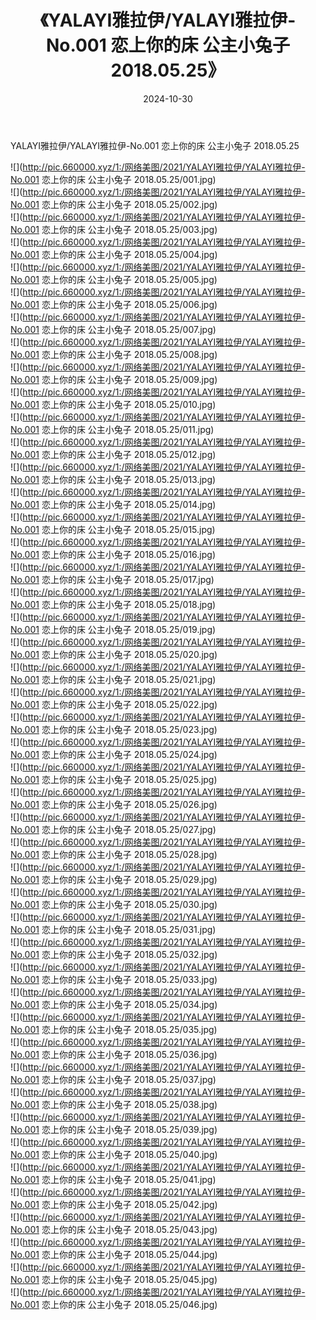 ﻿---
layout: post
title:  《YALAYI雅拉伊/YALAYI雅拉伊-No.001 恋上你的床 公主小兔子 2018.05.25》
date:   2024-10-30
img: http://pic.660000.xyz/1:/网络美图/2021/YALAYI雅拉伊/YALAYI雅拉伊-No.001 恋上你的床 公主小兔子 2018.05.25/000.jpg
categories: [美女, 清纯, 唯美]
---

YALAYI雅拉伊/YALAYI雅拉伊-No.001 恋上你的床 公主小兔子 2018.05.25

 ![](http://pic.660000.xyz/1:/网络美图/2021/YALAYI雅拉伊/YALAYI雅拉伊-No.001 恋上你的床 公主小兔子 2018.05.25/001.jpg) <br>![](http://pic.660000.xyz/1:/网络美图/2021/YALAYI雅拉伊/YALAYI雅拉伊-No.001 恋上你的床 公主小兔子 2018.05.25/002.jpg) <br>![](http://pic.660000.xyz/1:/网络美图/2021/YALAYI雅拉伊/YALAYI雅拉伊-No.001 恋上你的床 公主小兔子 2018.05.25/003.jpg) <br>![](http://pic.660000.xyz/1:/网络美图/2021/YALAYI雅拉伊/YALAYI雅拉伊-No.001 恋上你的床 公主小兔子 2018.05.25/004.jpg) <br>![](http://pic.660000.xyz/1:/网络美图/2021/YALAYI雅拉伊/YALAYI雅拉伊-No.001 恋上你的床 公主小兔子 2018.05.25/005.jpg) <br>![](http://pic.660000.xyz/1:/网络美图/2021/YALAYI雅拉伊/YALAYI雅拉伊-No.001 恋上你的床 公主小兔子 2018.05.25/006.jpg) <br>![](http://pic.660000.xyz/1:/网络美图/2021/YALAYI雅拉伊/YALAYI雅拉伊-No.001 恋上你的床 公主小兔子 2018.05.25/007.jpg) <br>![](http://pic.660000.xyz/1:/网络美图/2021/YALAYI雅拉伊/YALAYI雅拉伊-No.001 恋上你的床 公主小兔子 2018.05.25/008.jpg) <br>![](http://pic.660000.xyz/1:/网络美图/2021/YALAYI雅拉伊/YALAYI雅拉伊-No.001 恋上你的床 公主小兔子 2018.05.25/009.jpg) <br>![](http://pic.660000.xyz/1:/网络美图/2021/YALAYI雅拉伊/YALAYI雅拉伊-No.001 恋上你的床 公主小兔子 2018.05.25/010.jpg) <br>![](http://pic.660000.xyz/1:/网络美图/2021/YALAYI雅拉伊/YALAYI雅拉伊-No.001 恋上你的床 公主小兔子 2018.05.25/011.jpg) <br>![](http://pic.660000.xyz/1:/网络美图/2021/YALAYI雅拉伊/YALAYI雅拉伊-No.001 恋上你的床 公主小兔子 2018.05.25/012.jpg) <br>![](http://pic.660000.xyz/1:/网络美图/2021/YALAYI雅拉伊/YALAYI雅拉伊-No.001 恋上你的床 公主小兔子 2018.05.25/013.jpg) <br>![](http://pic.660000.xyz/1:/网络美图/2021/YALAYI雅拉伊/YALAYI雅拉伊-No.001 恋上你的床 公主小兔子 2018.05.25/014.jpg) <br>![](http://pic.660000.xyz/1:/网络美图/2021/YALAYI雅拉伊/YALAYI雅拉伊-No.001 恋上你的床 公主小兔子 2018.05.25/015.jpg) <br>![](http://pic.660000.xyz/1:/网络美图/2021/YALAYI雅拉伊/YALAYI雅拉伊-No.001 恋上你的床 公主小兔子 2018.05.25/016.jpg) <br>![](http://pic.660000.xyz/1:/网络美图/2021/YALAYI雅拉伊/YALAYI雅拉伊-No.001 恋上你的床 公主小兔子 2018.05.25/017.jpg) <br>![](http://pic.660000.xyz/1:/网络美图/2021/YALAYI雅拉伊/YALAYI雅拉伊-No.001 恋上你的床 公主小兔子 2018.05.25/018.jpg) <br>![](http://pic.660000.xyz/1:/网络美图/2021/YALAYI雅拉伊/YALAYI雅拉伊-No.001 恋上你的床 公主小兔子 2018.05.25/019.jpg) <br>![](http://pic.660000.xyz/1:/网络美图/2021/YALAYI雅拉伊/YALAYI雅拉伊-No.001 恋上你的床 公主小兔子 2018.05.25/020.jpg) <br>![](http://pic.660000.xyz/1:/网络美图/2021/YALAYI雅拉伊/YALAYI雅拉伊-No.001 恋上你的床 公主小兔子 2018.05.25/021.jpg) <br>![](http://pic.660000.xyz/1:/网络美图/2021/YALAYI雅拉伊/YALAYI雅拉伊-No.001 恋上你的床 公主小兔子 2018.05.25/022.jpg) <br>![](http://pic.660000.xyz/1:/网络美图/2021/YALAYI雅拉伊/YALAYI雅拉伊-No.001 恋上你的床 公主小兔子 2018.05.25/023.jpg) <br>![](http://pic.660000.xyz/1:/网络美图/2021/YALAYI雅拉伊/YALAYI雅拉伊-No.001 恋上你的床 公主小兔子 2018.05.25/024.jpg) <br>![](http://pic.660000.xyz/1:/网络美图/2021/YALAYI雅拉伊/YALAYI雅拉伊-No.001 恋上你的床 公主小兔子 2018.05.25/025.jpg) <br>![](http://pic.660000.xyz/1:/网络美图/2021/YALAYI雅拉伊/YALAYI雅拉伊-No.001 恋上你的床 公主小兔子 2018.05.25/026.jpg) <br>![](http://pic.660000.xyz/1:/网络美图/2021/YALAYI雅拉伊/YALAYI雅拉伊-No.001 恋上你的床 公主小兔子 2018.05.25/027.jpg) <br>![](http://pic.660000.xyz/1:/网络美图/2021/YALAYI雅拉伊/YALAYI雅拉伊-No.001 恋上你的床 公主小兔子 2018.05.25/028.jpg) <br>![](http://pic.660000.xyz/1:/网络美图/2021/YALAYI雅拉伊/YALAYI雅拉伊-No.001 恋上你的床 公主小兔子 2018.05.25/029.jpg) <br>![](http://pic.660000.xyz/1:/网络美图/2021/YALAYI雅拉伊/YALAYI雅拉伊-No.001 恋上你的床 公主小兔子 2018.05.25/030.jpg) <br>![](http://pic.660000.xyz/1:/网络美图/2021/YALAYI雅拉伊/YALAYI雅拉伊-No.001 恋上你的床 公主小兔子 2018.05.25/031.jpg) <br>![](http://pic.660000.xyz/1:/网络美图/2021/YALAYI雅拉伊/YALAYI雅拉伊-No.001 恋上你的床 公主小兔子 2018.05.25/032.jpg) <br>![](http://pic.660000.xyz/1:/网络美图/2021/YALAYI雅拉伊/YALAYI雅拉伊-No.001 恋上你的床 公主小兔子 2018.05.25/033.jpg) <br>![](http://pic.660000.xyz/1:/网络美图/2021/YALAYI雅拉伊/YALAYI雅拉伊-No.001 恋上你的床 公主小兔子 2018.05.25/034.jpg) <br>![](http://pic.660000.xyz/1:/网络美图/2021/YALAYI雅拉伊/YALAYI雅拉伊-No.001 恋上你的床 公主小兔子 2018.05.25/035.jpg) <br>![](http://pic.660000.xyz/1:/网络美图/2021/YALAYI雅拉伊/YALAYI雅拉伊-No.001 恋上你的床 公主小兔子 2018.05.25/036.jpg) <br>![](http://pic.660000.xyz/1:/网络美图/2021/YALAYI雅拉伊/YALAYI雅拉伊-No.001 恋上你的床 公主小兔子 2018.05.25/037.jpg) <br>![](http://pic.660000.xyz/1:/网络美图/2021/YALAYI雅拉伊/YALAYI雅拉伊-No.001 恋上你的床 公主小兔子 2018.05.25/038.jpg) <br>![](http://pic.660000.xyz/1:/网络美图/2021/YALAYI雅拉伊/YALAYI雅拉伊-No.001 恋上你的床 公主小兔子 2018.05.25/039.jpg) <br>![](http://pic.660000.xyz/1:/网络美图/2021/YALAYI雅拉伊/YALAYI雅拉伊-No.001 恋上你的床 公主小兔子 2018.05.25/040.jpg) <br>![](http://pic.660000.xyz/1:/网络美图/2021/YALAYI雅拉伊/YALAYI雅拉伊-No.001 恋上你的床 公主小兔子 2018.05.25/041.jpg) <br>![](http://pic.660000.xyz/1:/网络美图/2021/YALAYI雅拉伊/YALAYI雅拉伊-No.001 恋上你的床 公主小兔子 2018.05.25/042.jpg) <br>![](http://pic.660000.xyz/1:/网络美图/2021/YALAYI雅拉伊/YALAYI雅拉伊-No.001 恋上你的床 公主小兔子 2018.05.25/043.jpg) <br>![](http://pic.660000.xyz/1:/网络美图/2021/YALAYI雅拉伊/YALAYI雅拉伊-No.001 恋上你的床 公主小兔子 2018.05.25/044.jpg) <br>![](http://pic.660000.xyz/1:/网络美图/2021/YALAYI雅拉伊/YALAYI雅拉伊-No.001 恋上你的床 公主小兔子 2018.05.25/045.jpg) <br>![](http://pic.660000.xyz/1:/网络美图/2021/YALAYI雅拉伊/YALAYI雅拉伊-No.001 恋上你的床 公主小兔子 2018.05.25/046.jpg) <br>